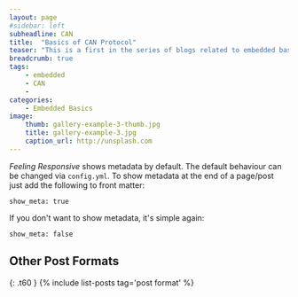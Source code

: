 ```yaml
---
layout: page
#sidebar: left
subheadline: CAN
title:  "Basics of CAN Protocol"
teaser: "This is a first in the series of blogs related to embedded basics. We will be going through some of the basics of CAN protocol"
breadcrumb: true
tags:
    - embedded
    - CAN
    - 
categories:
    - Embedded Basics
image:
    thumb: gallery-example-3-thumb.jpg
    title: gallery-example-3.jpg
    caption_url: http://unsplash.com
---
```

*Feeling Responsive* shows metadata by default. The default behaviour can be changed via `config.yml`. To show metadata at the end of a page/post just add the following to front matter:
<!--more-->

~~~
show_meta: true
~~~

If you don't want to show metadata, it's simple again:

~~~
show_meta: false
~~~


## Other Post Formats
{: .t60 }
{% include list-posts tag='post format' %}
